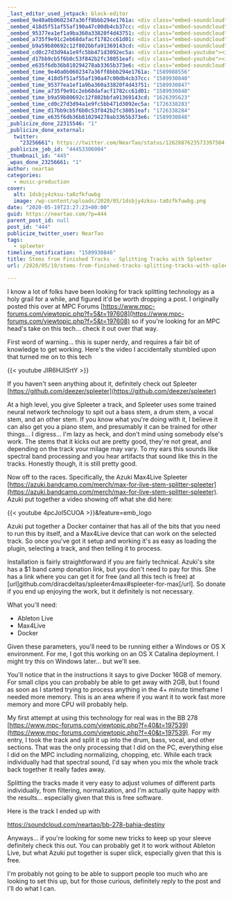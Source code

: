 ```yaml
---
_last_editor_used_jetpack: block-editor
_oembed_9e40a0b0602347a36ff8bbb294e1761a: <div class="embed-soundcloud"><iframe title="Getch Ya Hype by NearTao" width="500" height="400" scrolling="no" frameborder="no" src="https://w.soundcloud.com/player/?visual=true&url=https%3A%2F%2Fapi.soundcloud.com%2Ftracks%2F804957436&show_artwork=true&maxwidth=500&maxheight=750&dnt=1"></iframe></div>
_oembed_418d5f51af55af190a47c00db4cb37cc: <div class="embed-soundcloud"><iframe title="BB 278 - Bahia Destiny by NearTao" width="584" height="400" scrolling="no" frameborder="no" src="https://w.soundcloud.com/player/?visual=true&url=https%3A%2F%2Fapi.soundcloud.com%2Ftracks%2F822495652&show_artwork=true&maxwidth=584&maxheight=876&dnt=1"></iframe></div>
_oembed_95377ea1ef1a9ba360a33820f4d43751: <div class="embed-soundcloud"><iframe title="BB 278 - Bahia Destiny by NearTao" width="776" height="400" scrolling="no" frameborder="no" src="https://w.soundcloud.com/player/?visual=true&url=https%3A%2F%2Fapi.soundcloud.com%2Ftracks%2F822495652&show_artwork=true&maxwidth=776&maxheight=1000&dnt=1"></iframe></div>
_oembed_a735f9e91c2eb68dafacf1782cc61d01: <div class="embed-soundcloud"><iframe title="BB 278 - Bahia Destiny by NearTao" width="580" height="400" scrolling="no" frameborder="no" src="https://w.soundcloud.com/player/?visual=true&url=https%3A%2F%2Fapi.soundcloud.com%2Ftracks%2F822495652&show_artwork=true&maxwidth=580&maxheight=870&dnt=1"></iframe></div>
_oembed_b9a59b80692c12f802bbfa91369143cd: <div class="embed-soundcloud"><iframe title="MPC Forums BB 278 - Bahia Destiny by NearTao" width="750" height="400" scrolling="no" frameborder="no" src="https://w.soundcloud.com/player/?visual=true&url=https%3A%2F%2Fapi.soundcloud.com%2Ftracks%2F822495652&show_artwork=true&maxwidth=750&maxheight=1000&dnt=1"></iframe></div>
_oembed_cd0c27d3d94a1e9fc5bb471d3092ec5a: <div class="embed-youtube"><iframe title="EXTRACT STEMS FROM ANYTHING!!" width="750" height="422" src="https://www.youtube.com/embed/JIR6HJISrtY?feature=oembed" frameborder="0" allow="accelerometer; autoplay; clipboard-write; encrypted-media; gyroscope; picture-in-picture; web-share" referrerpolicy="strict-origin-when-cross-origin" allowfullscreen></iframe></div>
_oembed_d17bb9cb5f6b0c53f842b2fc38051eaf: <div class="embed-youtube"><iframe title="Automatically generate stems from ANY audio in Ableton + Max for Live!" width="750" height="563" src="https://www.youtube.com/embed/4pcJoI5CUOA?feature=oembed" frameborder="0" allow="accelerometer; autoplay; clipboard-write; encrypted-media; gyroscope; picture-in-picture; web-share" referrerpolicy="strict-origin-when-cross-origin" allowfullscreen></iframe></div>
_oembed_e635f6db36b810294278ab3365b373e6: <div class="embed-soundcloud"><iframe title="BB 278 - Bahia Destiny by NearTao" width="500" height="400" scrolling="no" frameborder="no" src="https://w.soundcloud.com/player/?visual=true&url=https%3A%2F%2Fapi.soundcloud.com%2Ftracks%2F822495652&show_artwork=true&maxwidth=500&maxheight=750&dnt=1"></iframe></div>
_oembed_time_9e40a0b0602347a36ff8bbb294e1761a: "1589988556"
_oembed_time_418d5f51af55af190a47c00db4cb37cc: "1589930848"
_oembed_time_95377ea1ef1a9ba360a33820f4d43751: "1589930847"
_oembed_time_a735f9e91c2eb68dafacf1782cc61d01: "1589930848"
_oembed_time_b9a59b80692c12f802bbfa91369143cd: "1626395623"
_oembed_time_cd0c27d3d94a1e9fc5bb471d3092ec5a: "1726338283"
_oembed_time_d17bb9cb5f6b0c53f842b2fc38051eaf: "1726338284"
_oembed_time_e635f6db36b810294278ab3365b373e6: "1589930848"
_publicize_done_22315546: "1"
_publicize_done_external:
  twitter:
    "23256661": https://twitter.com/NearTao/status/1262887623573397504
_publicize_job_id: "44453306004"
_thumbnail_id: "445"
_wpas_done_23256661: "1"
author: neartao
categories:
  - music-production
cover:
  alt: 1dsbjy4zksu-ta0zfkfuwbg
  image: /wp-content/uploads/2020/05/1dsbjy4zksu-ta0zfkfuwbg.png
date: "2020-05-19T23:27:23+00:00"
guid: https://neartao.com/?p=444
parent_post_id: null
post_id: "444"
publicize_twitter_user: NearTao
tags:
  - spleeter
timeline_notification: "1589930846"
title: Stems from Finished Tracks - Splitting Tracks with Spleeter
url: /2020/05/19/stems-from-finished-tracks-splitting-tracks-with-spleeter/

---
```

I know a lot of folks have been looking for track splitting technology as a holy grail for a while, and figured it'd be worth dropping a post. I originally posted this over at MPC Forums [https://www.mpc-forums.com/viewtopic.php?f=5&t=197608](https://www.mpc-forums.com/viewtopic.php?f=5&t=197608) so if you're looking for an MPC head's take on this tech... check it out over that way.

First word of warning… this is super nerdy, and requires a fair bit of knowledge to get working. Here's the video I accidentally stumbled upon that turned me on to this tech

{{< youtube JIR6HJISrtY >}}

If you haven't seen anything about it, definitely check out Spleeter [https://github.com/deezer/spleeter](https://github.com/deezer/spleeter)

At a high level, you give Spleeter a track, and Spleeter uses some trained neural network technology to spit out a bass stem, a drum stem, a vocal stem, and an other stem. If you know what you're doing with it, I believe it can also get you a piano stem, and presumably it can be trained for other things… I digress… I'm lazy as heck, and don't mind using somebody else's work. The stems that it kicks out are pretty good, they're not great, and depending on the track your milage may vary. To my ears this sounds like spectral band processing and you hear artifacts that sound like this in the tracks. Honestly though, it is still pretty good.

Now off to the races. Specifically, the Azuki Max4Live Spleeter [https://azuki.bandcamp.com/merch/max-for-live-stem-splitter-spleeter](https://azuki.bandcamp.com/merch/max-for-live-stem-splitter-spleeter). Azuki put together a video showing off what she did here:

{{< youtube 4pcJoI5CUOA >}}&feature=emb\_logo

Azuki put together a Docker container that has all of the bits that you need to run this by itself, and a Max4Live device that can work on the selected track. So once you've got it setup and working it's as easy as loading the plugin, selecting a track, and then telling it to process.

Installation is fairly straightforward if you are fairly technical. Azuki's site has a $1 band camp donation link, but you don't need to pay for this. She has a link where you can get it for free (and all this tech is free) at \[url\]github.com/diracdeltas/spleeter4max#spleeter-for-max\[/url\]. So donate if you end up enjoying the work, but it definitely is not necessary.

What you'll need:

- Ableton Live
- Max4Live
- Docker

Given these parameters, you'll need to be running either a Windows or OS X environment. For me, I got this working on an OS X Catalina deployment. I might try this on Windows later… but we'll see.

You'll notice that in the instructions it says to give Docker 16GB of memory. For small clips you can probably be able to get away with 2GB, but I found as soon as I started trying to process anything in the 4+ minute timeframe I needed more memory. This is an area where if you want it to work fast more memory and more CPU will probably help.

My first attempt at using this technology for real was in the BB 278 [https://www.mpc-forums.com/viewtopic.php?f=40&t=197539](https://www.mpc-forums.com/viewtopic.php?f=40&t=197539). For my entry, I took the track and split it up into the drum, bass, vocal, and other sections. That was the only processing that I did on the PC, everything else I did on the MPC including normalizing, chopping, etc. While each track individually had that spectral sound, I'd say when you mix the whole track back together it really fades away.

Splitting the tracks made it very easy to adjust volumes of different parts individually, from filtering, normalization, and I'm actually quite happy with the results… especially given that this is free software.

Here is the track I ended up with

https://soundcloud.com/neartao/bb-278-bahia-destiny

Anyways… if you're looking for some new tricks to keep up your sleeve definitely check this out. You can probably get it to work without Ableton Live, but what Azuki put together is super slick, especially given that this is free.

I'm probably not going to be able to support people too much who are looking to set this up, but for those curious, definitely reply to the post and I'll do what I can.
